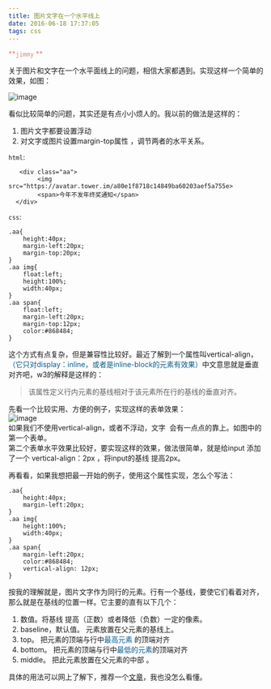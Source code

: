 ```yaml
---
title: 图片文字在一个水平线上
date: 2016-06-18 17:37:05
tags: css
---
```

  <font color=#e78170>**````jimmy````  **  </font>    
  
  关于图片和文字在一个水平面线上的问题，相信大家都遇到。实现这样一个简单的效果，如图：   
   
![image](http://7xqnxu.com1.z0.glb.clouddn.com/QQ20160703-0.png)
  
  看似比较简单的问题，其实还是有点小小烦人的。我以前的做法是这样的：      
  1. 图片文字都要设置浮动        
  2. 对文字或图片设置margin-top属性 ，调节两者的水平关系。  
 

  
  ```html```:
  
       <div class="aa">  
   	 		<img src="https://avatar.tower.im/a80e1f8718c14849ba60203aef5a755e>  
   	 		<span>今年不发年终奖通知</span>
      </div>
      
      
      
      
   ``css``:  
   
   	.aa{
   		height:40px;
   		margin-left:20px;
   		margin-top:20px;
   	}
   	.aa img{
   		float:left;
   		height:100%;
   		width:40px;  
   	}
   	.aa span{
   		float:left;
   		margin-left:20px;
   		margin-top:12px;
   		color:#868484;
   	}
  这个方式有点复杂，但是兼容性比较好。最近了解到一个属性叫vertical-align， <font color=#075b8d>（它只对display：inline，或者是inline-block的元素有效果）</font>中文意思就是垂直对齐吧，w3的解释是这样的：  
  >该属性定义行内元素的基线相对于该元素所在行的基线的垂直对齐。
  
   先看一个比较实用、方便的例子，实现这样的表单效果：  
 ![image](http://7xqnxu.com1.z0.glb.clouddn.com/QQ20160703-3.png)  
 如果我们不使用vertical-align，或者不浮动，文字  会有一点点的靠上。如图中的第一个表单。  
 第二个表单水平效果比较好，要实现这样的效果，做法很简单，就是给input 添加了一个  vertical-align：2px  ，将input的基线 提高2px。  
 
 再看看，如果我想把最一开始的例子，使用这个属性实现，怎么个写法：   
 
 	.aa{
   		height:40px;
   		margin-left:20px;
   	}
   	.aa img{
   		height:100%;
   		width:40px;
   	}
   	.aa span{
   		margin-left:20px;
   		color:#868484;
   		vertical-align: 12px;
   	}

 
按我的理解就是，图片文字作为同行的元素。行有一个基线，要使它们看着对齐，那么就是在基线的位置一样。它主要的直有以下几个：  
1. 数值。将基线 提高（正数）或者降低（负数）一定的像素。  
2. baseline，默认值。  元素放置在父元素的基线上。  
3. top。  把元素的顶端与行中<font color=#075b8d>最高元素</font>  的顶端对齐  
4. bottom。  把元素的顶端与行中<font color=#075b8d>最低的元素</font>的顶端对齐  
5. middle。  把此元素放置在父元素的中部 。


具体的用法可以网上了解下，推荐一个[文章](http://www.zhangxinxu.com/wordpress/2010/05/%E6%88%91%E5%AF%B9css-vertical-align%E7%9A%84%E4%B8%80%E4%BA%9B%E7%90%86%E8%A7%A3%E4%B8%8E%E8%AE%A4%E8%AF%86%EF%BC%88%E4%B8%80%EF%BC%89/)，我也没怎么看懂。